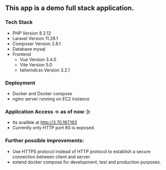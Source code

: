 ## This app is a demo full stack application.

### Tech Stack

-   PHP Version 8.2.12
-   Laravel Version 11.28.1
-   Composer Version 2.8.1
-   Database mysql
-   Frontend
    -   Vue Version 3.4.0
    -   Vite Version 5.0
    -   tailwindcss Version 3.2.1

### Deployment

-   Docker and Docker compose
-   nginx server running on EC2 instance

### Application Access -> as of now :):

-   Its availble at http://3.70.187.163
-   Currently only HTTP port 80 is exposed.

### Further possible improvements:

-   Use HTTPS protocol instead of HTTP protocol to establish a secure connection between client and server.
-   extend docker compose for development, test and production purposes.
